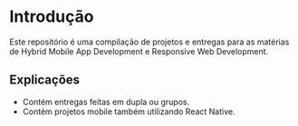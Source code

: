 # **Introdução**
Este repositório é uma compilação de projetos e entregas para as matérias de Hybrid Mobile App Development e Responsive Web Development.

## Explicações
- Contém entregas feitas em dupla ou grupos.
- Contém projetos mobile também utilizando React Native.
